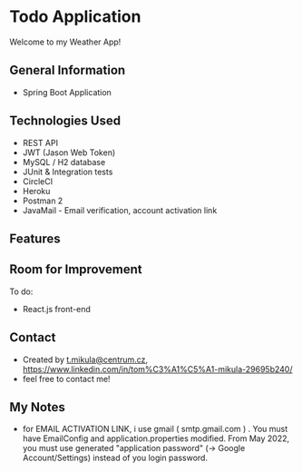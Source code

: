 # Todo Application
Welcome to my Weather App!

## General Information
- Spring Boot Application

## Technologies Used
- REST API
- JWT (Jason Web Token)
- MySQL / H2 database
- JUnit & Integration tests
- CircleCI
- Heroku
- Postman 2
- JavaMail - Email verification, account activation link

## Features


## Room for Improvement
To do:
- React.js front-end

## Contact
- Created by t.mikula@centrum.cz,
  https://www.linkedin.com/in/tom%C3%A1%C5%A1-mikula-29695b240/
- feel free to contact me!

## My Notes
- for EMAIL ACTIVATION LINK, i use gmail ( smtp.gmail.com ) . You must have EmailConfig and application.properties modified.
  From May 2022, you must use generated "application password" (-> Google Account/Settings) instead of you login password.